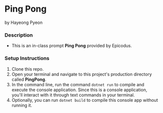 # Ping Pong
by Hayeong Pyeon

### Description
- This is an in-class prompt **Ping Pong** provided by Epicodus. 

### Setup Instructions
1. Clone this repo.
2. Open your terminal and navigate to this project's production directory called **PingPong**.
3. In the command line, run the command `dotnet run` to compile and execute the console application. Since this is a console application, you'll interact with it through text commands in your terminal.
4. Optionally, you can run `dotnet build` to compile this console app without running it.